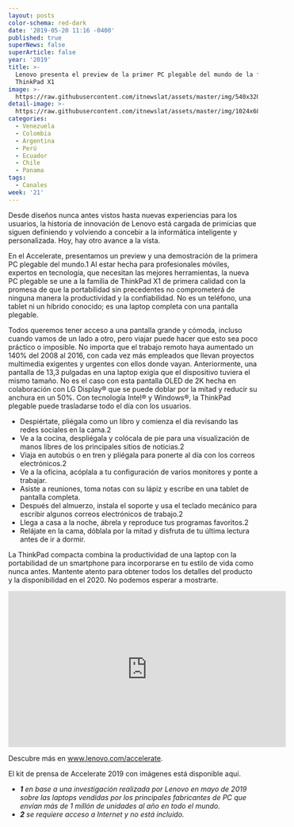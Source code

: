 ```yaml
---
layout: posts
color-schema: red-dark
date: '2019-05-20 11:16 -0400'
published: true
superNews: false
superArticle: false
year: '2019'
title: >-
  Lenovo presenta el preview de la primer PC plegable del mundo de la familia de
  ThinkPad X1
image: >-
  https://raw.githubusercontent.com/itnewslat/assets/master/img/540x320/Lenovo-X1-p.jpg
detail-image: >-
  https://raw.githubusercontent.com/itnewslat/assets/master/img/1024x680/Lenovo-X1-g.jpg
categories:
  - Venezuela
  - Colombia
  - Argentina
  - Perú
  - Ecuador
  - Chile
  - Panama
tags:
  - Canales
week: '21'
---
```

Desde diseños nunca antes vistos hasta nuevas experiencias para los usuarios, la historia de innovación de Lenovo está cargada de primicias que siguen definiendo y volviendo a concebir a la informática inteligente y personalizada. Hoy, hay otro avance a la vista.
 
En el Accelerate, presentamos un preview y una demostración de la primera PC plegable del mundo.1 Al estar hecha para profesionales móviles, expertos en tecnología, que necesitan las mejores herramientas, la nueva PC plegable se une a la familia de ThinkPad X1 de primera calidad con la promesa de que la portabilidad sin precedentes no comprometerá de ninguna manera la productividad y la confiabilidad. No es un teléfono, una tablet ni un híbrido conocido; es una laptop completa con una pantalla plegable.
 
Todos queremos tener acceso a una pantalla grande y cómoda, incluso cuando vamos de un lado a otro, pero viajar puede hacer que esto sea poco práctico o imposible. No importa que el trabajo remoto haya aumentado un 140% del 2008 al 2016, con cada vez más empleados que llevan proyectos multimedia exigentes y urgentes con ellos donde vayan. Anteriormente, una pantalla de 13,3 pulgadas en una laptop exigía que el dispositivo tuviera el mismo tamaño. No es el caso con esta pantalla OLED de 2K hecha en colaboración con LG Display® que se puede doblar por la mitad y reducir su anchura en un 50%. Con tecnología Intel® y Windows®, la ThinkPad plegable puede trasladarse todo el día con los usuarios.

- Despiértate, pliégala como un libro y comienza el día revisando las redes sociales en la cama.2 
- Ve a la cocina, despliégala y colócala de pie para una visualización de manos libres de los principales sitios de noticias.2 
- Viaja en autobús o en tren y pliégala para ponerte al día con los correos electrónicos.2 
- Ve a la oficina, acóplala a tu configuración de varios monitores y ponte a trabajar.
- Asiste a reuniones, toma notas con su lápiz y escribe en una tablet de pantalla completa.
- Después del almuerzo, instala el soporte y usa el teclado mecánico para escribir algunos correos electrónicos de trabajo.2   
- Llega a casa a la noche, ábrela y reproduce tus programas favoritos.2 
- Relájate en la cama, dóblala por la mitad y disfruta de tu última lectura antes de ir a dormir.

La ThinkPad compacta combina la productividad de una laptop con la portabilidad de un smartphone para incorporarse en tu estilo de vida como nunca antes. Mantente atento para obtener todos los detalles del producto y la disponibilidad en el 2020. No podemos esperar a mostrarte.

<iframe width="560" height="315" src="https://www.youtube.com/embed/_XBU_xxpsQk" frameborder="0" allow="accelerometer; autoplay; encrypted-media; gyroscope; picture-in-picture" allowfullscreen></iframe>

Descubre más en www.lenovo.com/accelerate. 

El kit de prensa de Accelerate 2019 con imágenes está disponible aquí.

- _**1** en base a una investigación realizada por Lenovo en mayo de 2019 sobre las laptops vendidas por los principales fabricantes de PC que envían más de 1 millón de unidades al año en todo el mundo._
- _**2** se requiere acceso a Internet y no está incluido._

